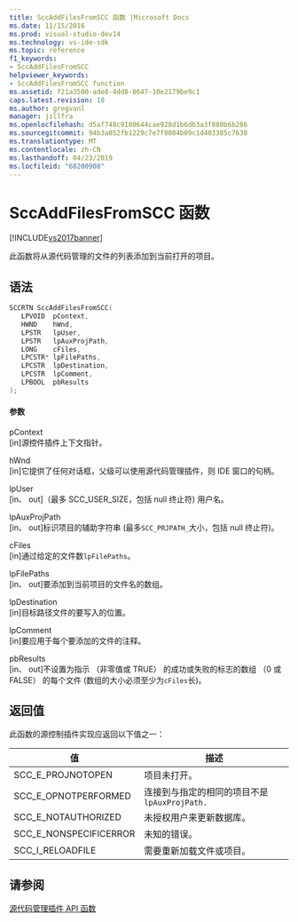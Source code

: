 ```yaml
---
title: SccAddFilesFromSCC 函数 |Microsoft Docs
ms.date: 11/15/2016
ms.prod: visual-studio-dev14
ms.technology: vs-ide-sdk
ms.topic: reference
f1_keywords:
- SccAddFilesFromSCC
helpviewer_keywords:
- SccAddFilesFromSCC function
ms.assetid: f21a3500-ade8-4dd8-8647-10e2179be9c1
caps.latest.revision: 18
ms.author: gregvanl
manager: jillfra
ms.openlocfilehash: d5af748c9180644cae928d1b6db3a3f880b6b286
ms.sourcegitcommit: 94b3a052fb1229c7e7f8804b09c1d403385c7630
ms.translationtype: MT
ms.contentlocale: zh-CN
ms.lasthandoff: 04/23/2019
ms.locfileid: "68200908"
---
```

# <a name="sccaddfilesfromscc-function"></a>SccAddFilesFromSCC 函数
[!INCLUDE[vs2017banner](../includes/vs2017banner.md)]

此函数将从源代码管理的文件的列表添加到当前打开的项目。  
  
## <a name="syntax"></a>语法  
  
```cpp  
SCCRTN SccAddFilesFromSCC(  
   LPVOID  pContext,  
   HWND    hWnd,  
   LPSTR   lpUser,  
   LPSTR   lpAuxProjPath,  
   LONG    cFiles,  
   LPCSTR* lpFilePaths,  
   LPCSTR  lpDestination,  
   LPCSTR  lpComment,  
   LPBOOL  pbResults  
);  
```  
  
#### <a name="parameters"></a>参数  
 pContext  
 [in]源控件插件上下文指针。  
  
 hWnd  
 [in]它提供了任何对话框，父级可以使用源代码管理插件，则 IDE 窗口的句柄。  
  
 lpUser  
 [in、 out]（最多 SCC_USER_SIZE，包括 null 终止符) 用户名。  
  
 lpAuxProjPath  
 [in、 out]标识项目的辅助字符串 (最多`SCC_PRJPATH_`大小，包括 null 终止符)。  
  
 cFiles  
 [in]通过给定的文件数`lpFilePaths`。  
  
 lpFilePaths  
 [in、 out]要添加到当前项目的文件名的数组。  
  
 lpDestination  
 [in]目标路径文件的要写入的位置。  
  
 lpComment  
 [in]要应用于每个要添加的文件的注释。  
  
 pbResults  
 [in、 out]不设置为指示 （非零值或 TRUE） 的成功或失败的标志的数组 （0 或 FALSE） 的每个文件 (数组的大小必须至少为`cFiles`长)。  
  
## <a name="return-value"></a>返回值  
 此函数的源控制插件实现应返回以下值之一：  
  
|值|描述|  
|-----------|-----------------|  
|SCC_E_PROJNOTOPEN|项目未打开。|  
|SCC_E_OPNOTPERFORMED|连接到与指定的相同的项目不是 `lpAuxProjPath.`|  
|SCC_E_NOTAUTHORIZED|未授权用户来更新数据库。|  
|SCC_E_NONSPECIFICERROR|未知的错误。|  
|SCC_I_RELOADFILE|需要重新加载文件或项目。|  
  
## <a name="see-also"></a>请参阅  
 [源代码管理插件 API 函数](../extensibility/source-control-plug-in-api-functions.md)
